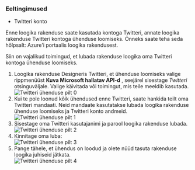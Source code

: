 ### <a name="prerequisites"></a>Eeltingimused
- Twitteri konto 

Enne loogika rakenduse saate kasutada kontoga Twitteri, annate loogika rakenduse Twitteri kontoga ühenduse loomiseks. Õnneks saate teha seda hõlpsalt: Azure'i portaalis loogika rakendusest. 

Siin on vajalikud toimingud, et lubada rakenduse loogika oma Twitteri kontoga ühenduse loomiseks.

1. Loogika rakenduse Designeris Twitteri, et ühenduse loomiseks valige rippmenüüst **Kuva Microsoft hallatav API-d** , seejärel sisestage *Twitteri* otsinguväljale. Valige käivitada või toimingut, mis teile meeldib kasutada.  
  ![Twitteri ühenduse pilt 0](./media/connectors-create-api-twitter/twitter-0.png)
2. Kui te pole loonud kõik ühendused enne Twitteri, saate hankida teilt oma Twitteri mandaati. Neid mandaate kasutatakse lubada loogika rakenduse ühenduse loomiseks ja Twitteri konto andmeid.  
  ![Twitteri ühenduse pilt 1](./media/connectors-create-api-twitter/twitter-1.png)  
3. Sisestage oma Twitteri kasutajanimi ja parool loogika rakenduse lubada.  
  ![Twitteri ühenduse pilt 2](./media/connectors-create-api-twitter/twitter-2.png)  
4. Kinnitage oma luba:  
  ![Twitteri ühenduse pilt 3](./media/connectors-create-api-twitter/twitter-3.png)  
6. Pange tähele, et ühendus on loodud ja olete nüüd tasuta rakenduse loogika juhiseid jätkata.  
  ![Twitteri ühenduse pilt 4](./media/connectors-create-api-twitter/twitter-4.png)